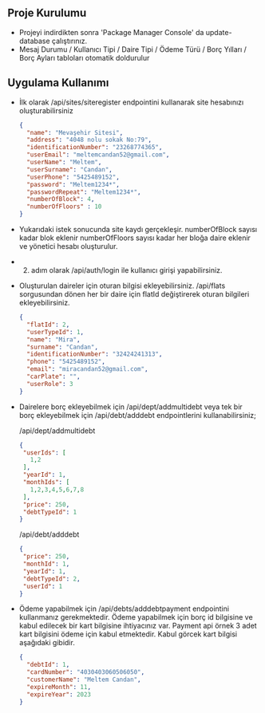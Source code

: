 ## Proje Kurulumu
- Projeyi indirdikten sonra 'Package Manager Console' da update-database çalıştırınız.
- Mesaj Durumu / Kullanıcı Tipi / Daire Tipi / Ödeme Türü / Borç Yılları / Borç Ayları tabloları otomatik doldurulur

## Uygulama Kullanımı
- İlk olarak /api/sites/siteregister endpointini kullanarak site hesabınızı oluşturabilirsiniz
  ```json
  {
    "name": "Mevaşehir Sitesi",
    "address": "4048 nolu sokak No:79",
    "identificationNumber": "23268774365",
    "userEmail": "meltemcandan52@gmail.com",
    "userName": "Meltem",
    "userSurname": "Candan",
    "userPhone": "5425489152",
    "password": "Meltem1234*",
    "passwordRepeat": "Meltem1234*",
    "numberOfBlock": 4,
    "numberOfFloors" : 10
  }
  ```
- Yukarıdaki istek sonucunda site kaydı gerçekleşir. numberOfBlock sayısı kadar blok eklenir numberOfFloors sayısı kadar her bloğa daire eklenir ve yönetici hesabı oluşturulur.
- 2. adım olarak /api/auth/login ile kullanıcı girişi yapabilirsiniz.
- Oluşturulan daireler için oturan bilgisi ekleyebilirsiniz. /api/flats sorgusundan dönen her bir daire için flatId değiştirerek oturan bilgileri ekleyebilirsiniz.
  ```json
  {
    "flatId": 2,
    "userTypeId": 1,
    "name": "Mira",
    "surname": "Candan",
    "identificationNumber": "32424241313",
    "phone": "5425489152",
    "email": "miracandan52@gmail.com",
    "carPlate": "",
    "userRole": 3
  }
  ```
- Dairelere borç ekleyebilmek için /api/dept/addmultidebt veya tek bir borç ekleyebilmek için /api/debt/adddebt endpointlerini kullanabilirsiniz;
   
   /api/dept/addmultidebt
   ```json
  {
    "userIds": [
      1,2
    ],
    "yearId": 1,
    "monthIds": [
      1,2,3,4,5,6,7,8
    ],
    "price": 250,
    "debtTypeId": 1
  }
  ```
  /api/debt/adddebt
   ```json
  {
    "price": 250,
    "monthId": 1,
    "yearId": 1,
    "debtTypeId": 2,
    "userId": 1
  }
  ```
  
- Ödeme yapabilmek için /api/debts/adddebtpayment endpointini kullanmanız gerekmektedir. Ödeme yapabilmek için borç id bilgisine ve kabul edilecek bir kart bilgisine ihtiyacınız var. Payment api örnek 3 adet kart bilgisini ödeme için kabul etmektedir. Kabul görcek kart bilgisi aşağıdaki gibidir.
  ```json
  {
    "debtId": 1,
    "cardNumber": "4030403060506050",
    "customerName": "Meltem Candan",
    "expireMonth": 11,
    "expireYear": 2023
  }
  ```
